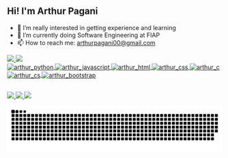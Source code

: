 ## Hi! I'm Arthur Pagani
- 👀 I’m really interested in getting experience and learning
- 🌱 I’m currently doing Software Engineering at FIAP
- 📫 How to reach me: arthurpagani00@gmail.com

<div>
  <a href="https://github.com/acpagani">
  <img height="180em" src="https://github-readme-streak-stats.herokuapp.com/?user=acpagani&theme=tokyonight&hide_border=true"> 
  <img height="180em" src="https://github-readme-stats.vercel.app/api/top-langs/?username=acpagani&theme=tokyonight&show_icons=true&hide_border=true&layout=compact">
</div>

<div>
  <img align='center' alt="arthur_python" height="30" width="40" src="https://cdn.jsdelivr.net/gh/devicons/devicon@latest/icons/python/python-original.svg" />
  <img align='center' alt="arthur_javascript" height="30" width="40" src="https://cdn.jsdelivr.net/gh/devicons/devicon@latest/icons/javascript/javascript-original.svg" />
  <img align='center' alt="arthur_html" height="30" width="40" src="https://cdn.jsdelivr.net/gh/devicons/devicon@latest/icons/html5/html5-original.svg" />
  <img align='center' alt="arthur_css" height="30" width="40" src="https://cdn.jsdelivr.net/gh/devicons/devicon@latest/icons/css3/css3-original.svg" />
  <img align='center' alt="arthur_c" height="30" width="40" src="https://cdn.jsdelivr.net/gh/devicons/devicon@latest/icons/c/c-original.svg" />
  <img align='center' alt="arthur_cs" height="30" width="40" src="https://cdn.jsdelivr.net/gh/devicons/devicon@latest/icons/csharp/csharp-original.svg" />
  <img align='center' alt="arthur_bootstrap" height="30" width="40" src="https://cdn.jsdelivr.net/gh/devicons/devicon@latest/icons/bootstrap/bootstrap-original.svg" />        
</div>

##

<div>
  <a href="mailto:arthurpagani00@gmail.com">
    <img src="https://img.shields.io/badge/Gmail-D14836?style=for-the-badge&logo=gmail&logoColor=white">
  </a>
  <a href="https://www.instagram.com/arthurcotrick/">
    <img src="https://img.shields.io/badge/Instagram-E4405F?style=for-the-badge&logo=instagram&logoColor=white">
  </a>
  <a href="https://www.linkedin.com/in/arthur-pagani/">
    <img src="https://img.shields.io/badge/LinkedIn-0077B5?style=for-the-badge&logo=linkedin&logoColor=white">
  </a>
</div>

![snake gif](https://github.com/acpagani/acpagani/blob/output/github-contribution-grid-snake-dark.svg)
